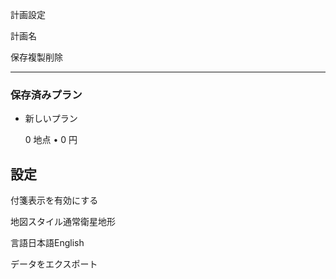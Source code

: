 計画設定

計画名

保存複製削除

---

### 保存済みプラン

- 新しいプラン
    
    0 地点 • 0 円
## 設定

付箋表示を有効にする

地図スタイル通常衛星地形

言語日本語English

データをエクスポート